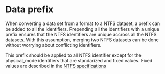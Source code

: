# Data prefix

When converting a data set from a format to a NTFS dataset, a prefix can be added to all the identifiers. 
Prepending all the identifiers with a unique prefix ensures that the NTFS identifiers are unique accross all the NTFS datasets. With this assumption, merging two NTFS datasets can be done without worrying about conflicting identifiers.  

This prefix should be applied to all NTFS identifier except for the physical_mode identifiers that are standarized and fixed values. Fixed values are described in the [NTFS specifications](https://github.com/CanalTP/navitia/blob/dev/documentation/ntfs/ntfs_fr.md#physical_modestxt-requis)

